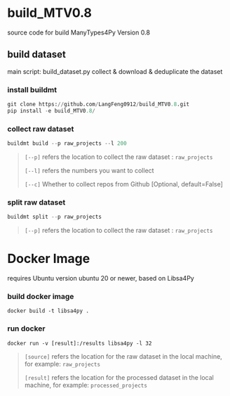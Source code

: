 # build_MTV0.8
source code for build ManyTypes4Py Version 0.8

## build dataset
main script: build_dataset.py
collect & download & deduplicate the dataset
### install buildmt
```python
git clone https://github.com/LangFeng0912/build_MTV0.8.git
pip install -e build_MTV0.8/
```
### collect raw dataset
```python
buildmt build --p raw_projects --l 200
```
> `[--p]` refers the location to collect the raw dataset : `raw_projects`
> 
> `[--l]` refers the numbers you want to collect
> 
> `[--c]` Whether to collect repos from Github [Optional, default=False]

### split raw dataset
```python
buildmt split --p raw_projects 
```
> `[--p]` refers the location to collect the raw dataset : `raw_projects`
> 
> 

# Docker Image
requires Ubuntu version ubuntu 20 or newer, based on Libsa4Py
### build docker image
```
docker build -t libsa4py .
```

### run docker
```
docker run -v [result]:/results libsa4py -l 32 
```
> `[source]` refers the location for the raw dataset in the local machine, 
> for example: `raw_projects`
>
> `[result]` refers the location for the processed dataset in the local machine,
> for example: `processed_projects`


[//]: # (### install watchman manually)

[//]: # (```python)

[//]: # (dpkg -i watchman_ubuntu20.04_v2022.12.12.00.deb)

[//]: # (apt-get -f -y install)

[//]: # (watchman version)

[//]: # (```)

[//]: # (### activate vitrual environment)

[//]: # (```python)

[//]: # (source py38/bin/activate)

[//]: # (```)

[//]: # (### collect raw projects)

[//]: # (```python)

[//]: # (buildmt build --p raw_projects --l 200)

[//]: # (```)

[//]: # ()
[//]: # (### run libsa4py with pyre options)

[//]: # (```python)

[//]: # (libsa4py process --p raw_projects --o results --pyre --j 4)

[//]: # (```)